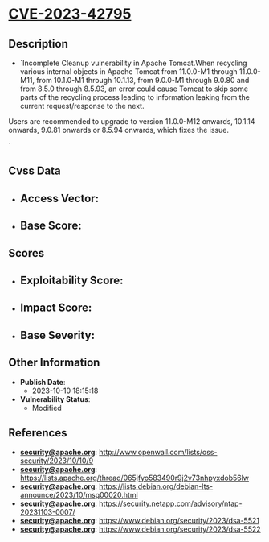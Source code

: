
# [CVE-2023-42795](http://www.openwall.com/lists/oss-security/2023/10/10/9)

## Description

- `Incomplete Cleanup vulnerability in Apache Tomcat.When recycling various internal objects in Apache Tomcat from 11.0.0-M1 through 11.0.0-M11, from 10.1.0-M1 through 10.1.13, from 9.0.0-M1 through 9.0.80 and from 8.5.0 through 8.5.93, an error could 
cause Tomcat to skip some parts of the recycling process leading to 
information leaking from the current request/response to the next.

Users are recommended to upgrade to version 11.0.0-M12 onwards, 10.1.14 onwards, 9.0.81 onwards or 8.5.94 onwards, which fixes the issue.

`

## Cvss Data

- **Access Vector**:
  - 
- **Base Score**:
  - 

## Scores

- **Exploitability Score**:
  - 
- **Impact Score**:
  - 
- **Base Severity**:
  - 

## Other Information

- **Publish Date**:
  - 2023-10-10 18:15:18
- **Vulnerability Status**:
  - Modified

## References

- **security@apache.org**: http://www.openwall.com/lists/oss-security/2023/10/10/9
- **security@apache.org**: https://lists.apache.org/thread/065jfyo583490r9j2v73nhpyxdob56lw
- **security@apache.org**: https://lists.debian.org/debian-lts-announce/2023/10/msg00020.html
- **security@apache.org**: https://security.netapp.com/advisory/ntap-20231103-0007/
- **security@apache.org**: https://www.debian.org/security/2023/dsa-5521
- **security@apache.org**: https://www.debian.org/security/2023/dsa-5522
